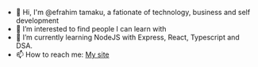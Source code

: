 - 👋 Hi, I'm @efrahim tamaku, a fationate of technology, business and self development
- 👀 I’m interested to find people I can learn with
- 🌱 I’m currently learning NodeJS with Express, React, Typescript and DSA.
- 📫 How to reach me: [My site](https://nsimbatamaku.vercel.app)

<!---
efrahim20319/efrahim20319 is a ✨ special ✨ repository because its `README.md` (this file) appears on your GitHub profile.
You can click the Preview link to take a look at your changes.
--->
